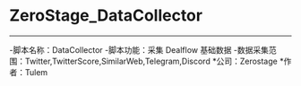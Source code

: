 # ZeroStage_DataCollector
---
-脚本名称：DataCollector
-脚本功能：采集 Dealflow 基础数据
-数据采集范围：Twitter,TwitterScore,SimilarWeb,Telegram,Discord
*公司：Zerostage
*作者：Tulem
